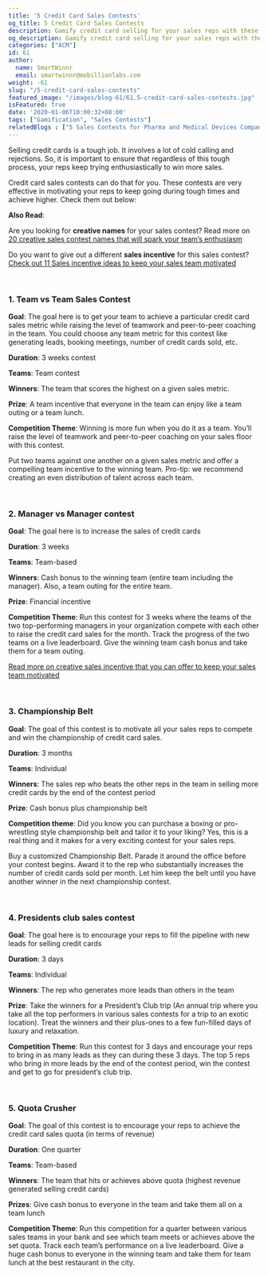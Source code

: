 ```yaml
---
title: '5 Credit Card Sales Contests'
og_title: 5 Credit Card Sales Contests
description: Gamify credit card selling for your sales reps with these 5 interesting contests
og_description: Gamify credit card selling for your sales reps with these 5 interesting contests
categories: ["ACM"]
id: 61
author:
  name: SmartWinnr
  email: smartwinnr@mobillionlabs.com
weight: -61
slug: "/5-credit-card-sales-contests"
featured_image: "/images/blog-61/61.5-credit-card-sales-contests.jpg"
isFeatured: true
date: '2020-01-06T10:00:32+08:00'
tags: ["Gamification", "Sales Contests"]
relatedBlogs : ["5 Sales Contests for Pharma and Medical Devices Companies", "7 Sales contests for Retail Banks", "7 Fun Sales Contests for Retail Stores"]
---
```


Selling credit cards is a tough job. It involves a lot of cold calling and rejections. So, it is important to ensure that regardless of this tough process, your reps keep trying enthusiastically to win more sales.

Credit card sales contests can do that for you. These contests are very effective in motivating your reps to keep going during tough times and achieve higher. Check them out below:

**Also Read**:

Are you looking for **creative names** for your sales contest? Read more on [20 creative sales contest names that will spark your team’s enthusiasm](https://www.smartwinnr.com/post/top-20-sales-contest-names/)

Do you want to give out a different **sales incentive** for this sales contest? [Check out 11 Sales incentive ideas to keep your sales team motivated](https://www.smartwinnr.com/post/sales-incentive-ideas-to-keep-your-sales-team-motivated/)

<br>

### **1. Team vs Team Sales Contest**

**Goal**: The goal here is to get your team to achieve a particular credit card sales metric while raising the level of teamwork and peer-to-peer coaching in the team. You could choose any team metric for this contest like generating leads, booking meetings, number of credit cards sold, etc.

**Duration**: 3 weeks contest

**Teams**: Team contest

**Winners**: The team that scores the highest on a given sales metric.

**Prize**: A team incentive that everyone in the team can enjoy like a team outing or a team lunch.

**Competition Theme**: Winning is more fun when you do it as a team. You’ll raise the level of teamwork and peer-to-peer coaching on your sales floor with this contest.

Put two teams against one another on a given sales metric and offer a compelling team incentive to the winning team. Pro-tip: we recommend creating an even distribution of talent across each team.

<br>


### **2. Manager vs Manager contest**

**Goal**: The goal here is to increase the sales of credit cards

**Duration**: 3 weeks

**Teams**: Team-based

**Winners**: Cash bonus to the winning team (entire team including the manager). Also, a team outing for the entire team.

**Prize**: Financial incentive

**Competition Theme**: Run this contest for 3 weeks where the teams of the two top-performing managers in your organization compete with each other to raise the credit card sales for the month. Track the progress of the two teams on a live leaderboard.  Give the winning team cash bonus and take them for a team outing. 

[Read more on creative sales incentive that you can offer to keep your sales team motivated](https://www.smartwinnr.com/post/sales-incentive-ideas-to-keep-your-sales-team-motivated/)

<br>

### **3. Championship Belt**

**Goal**: The goal of this contest is to motivate all your sales reps to compete and win the championship of credit card sales.

**Duration**: 3 months

**Teams**: Individual

**Winners**: The sales rep who beats the other reps in the team in selling more credit cards by the end of the contest period

**Prize**: Cash bonus plus championship belt

**Competition theme**: Did you know you can purchase a boxing or pro-wrestling style championship belt and tailor it to your liking? Yes, this is a real thing and it makes for a very exciting contest for your sales reps.

Buy a customized Championship Belt. Parade it around the office before your contest begins. Award it to the rep who substantially increases the number of credit cards sold per month. Let him keep the belt until you have another winner in the next championship contest.

<br>

### **4. Presidents club sales contest**

**Goal**: The goal here is to encourage your reps to fill the pipeline with new leads for selling credit cards

**Duration**: 3 days

**Teams**: Individual

**Winners**: The rep who generates more leads than others in the team

**Prize**: Take the winners for a President’s Club trip (An annual trip where you take all the top performers in various sales contests for a trip to an exotic location). Treat the winners and their plus-ones to a few fun-filled days of luxury and relaxation.

**Competition Theme**: Run this contest for 3 days and encourage your reps to bring in as many leads as they can during these 3 days. The top 5 reps who bring in more leads by the end of the contest period, win the contest and get to go for president’s club trip.

<br>

### **5. Quota Crusher**

**Goal**: The goal of this contest is to encourage your reps to achieve the credit card sales quota (in terms of revenue)

**Duration**: One quarter

**Teams**: Team-based

**Winners**: The team that hits or achieves above quota (highest revenue generated selling credit cards)

**Prizes**: Give cash bonus to everyone in the team and take them all on a team lunch

**Competition Theme**: Run this competition for a quarter between various sales teams in your bank and see which team meets or achieves above the set quota. Track each team’s performance on a live leaderboard. Give a huge cash bonus to everyone in the winning team and take them for team lunch at the best restaurant in the city.
